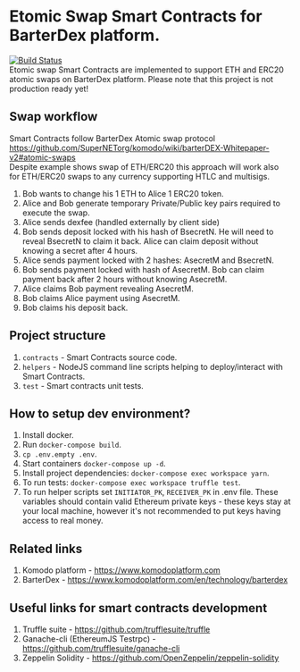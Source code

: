 # Etomic Swap Smart Contracts for BarterDex platform.
[![Build Status](https://travis-ci.org/artemii235/etomic-swap.svg?branch=master)](https://travis-ci.org/artemii235/etomic-swap)  
Etomic swap Smart Contracts are implemented to support ETH and ERC20 atomic swaps on BarterDex platform.
Please note that this project is not production ready yet!

## Swap workflow
Smart Contracts follow BarterDex Atomic swap protocol https://github.com/SuperNETorg/komodo/wiki/barterDEX-Whitepaper-v2#atomic-swaps  
Despite example shows swap of ETH/ERC20 this approach will work also for ETH/ERC20 swaps to any currency supporting HTLC and multisigs.  

1. Bob wants to change his 1 ETH to Alice 1 ERC20 token.
1. Alice and Bob generate temporary Private/Public key pairs required to execute the swap.
1. Alice sends dexfee (handled externally by client side)
1. Bob sends deposit locked with his hash of BsecretN. He will need to reveal BsecretN to claim it back. Alice can claim deposit without knowing a secret after 4 hours.
1. Alice sends payment locked with 2 hashes: AsecretM and BsecretN.
1. Bob sends payment locked with hash of AsecretM. Bob can claim payment back after 2 hours without knowing AsecretM.
1. Alice claims Bob payment revealing AsecretM.
1. Bob claims Alice payment using AsecretM.
1. Bob claims his deposit back.

## Project structure

1. `contracts` - Smart Contracts source code.
1. `helpers` - NodeJS command line scripts helping to deploy/interact with Smart Contracts.
1. `test` - Smart contracts unit tests.

## How to setup dev environment?

1. Install docker.
1. Run `docker-compose build`.
1. `cp .env.empty .env`.
1. Start containers `docker-compose up -d`.
1. Install project dependencies: `docker-compose exec workspace yarn`.
1. To run tests: `docker-compose exec workspace truffle test`.
1. To run helper scripts set `INITIATOR_PK`, `RECEIVER_PK` in .env file. These variables should contain valid Ethereum private keys - these keys stay at your local machine, however it's not recommended to put keys having access to real money.

## Related links

1. Komodo platform - https://www.komodoplatform.com
1. BarterDex - https://www.komodoplatform.com/en/technology/barterdex

## Useful links for smart contracts development

1. Truffle suite - https://github.com/trufflesuite/truffle
1. Ganache-cli (EthereumJS Testrpc) - https://github.com/trufflesuite/ganache-cli
1. Zeppelin Solidity - https://github.com/OpenZeppelin/zeppelin-solidity
